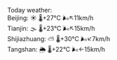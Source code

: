 Today weather:  
Beijing: ☀️   🌡️+27°C 🌬️↖11km/h  
Tianjin: 🌫  🌡️+23°C 🌬️↖15km/h  
Shijiazhuang: ⛅️  🌡️+30°C 🌬️↙7km/h  
Tangshan: 🌦   🌡️+22°C 🌬️←15km/h  
